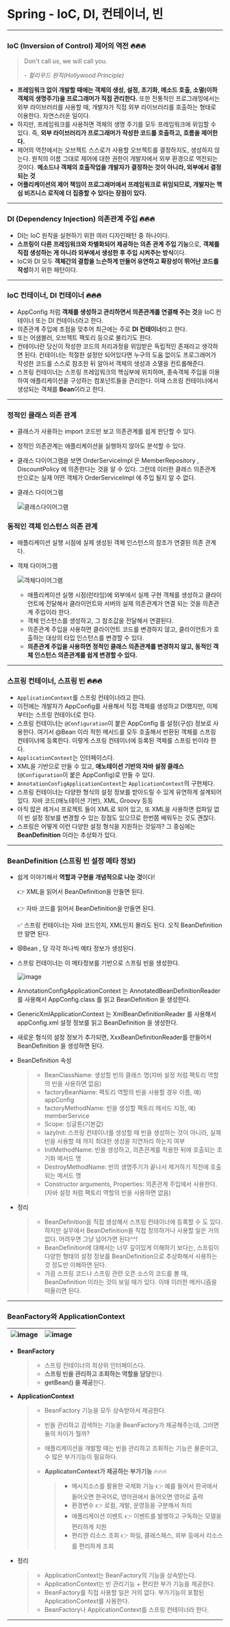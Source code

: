 # Spring - IoC, DI, 컨테이너, 빈

---

### IoC (Inversion of Control) 제어의 역전 🔥🔥🔥

> Don't call us, we will call you.
>
> *- 헐리우드 원칙(Hollywood Principle)*

- **프레임워크 없이 개발할 때에는 객체의 생성, 설정, 초기화, 메소드 호출, 소멸(이하 객체의 생명주기)을 프로그래머가 직접 관리한다.** 또한 전통적인 프로그래밍에서는 외부 라이브러리를 사용할 때, 개발자가 직접 외부 라이브러리를 호출하는 형태로 이용한다. 자연스러운 일이다.
- 하지만, 프레임워크를 사용하면 객체의 생명 주기를 모두 프레임워크에 위임할 수 있다. 즉, **외부 라이브러리가 프로그래머가 작성한 코드를 호출하고, 흐름을 제어한다.** 
- 제어의 역전에서는 오브젝트 스스로가 사용할 오브젝트를 결정하지도, 생성하지 않는다. 원칙의 이름 그대로 제어에 대한 권한이 개발자에서 외부 환경으로 역전되는 것이다. **메소드나 객체의 호출작업을 개발자가 결정하는 것이 아니라, 외부에서 결정되는 것**
- **어플리케이션의 제어 책임이 프로그래머에서 프레임워크로 위임되므로, 개발자는 핵심 비즈니스 로직에 더 집중할 수 있다는 장점이 있다.**

---

### DI (Dependency Injection) 의존관계 주입 🔥🔥🔥

- DI는 IoC 원칙을 실현하기 위한 여러 디자인패턴 중 하나이다. 
- **스프링이 다른 프레임워크와 차별화되어 제공하는 의존 관계 주입 기능**으로, **객체를 직접 생성하는 게 아니라 외부에서 생성한 후 주입 시켜주는 방식**이다.
- IoC와 DI 모두 **객체간의 결합을 느슨하게 만들어 유연하고 확장성이 뛰어난 코드를 작성**하기 위한 패턴이다.

---

### IoC 컨테이너, DI 컨테이너 🔥🔥🔥

- AppConfig 처럼 **객체를 생성하고 관리하면서 의존관계를 연결해 주는 것**을 IoC 컨테이너 또는 DI 컨테이너라고 한다.
- 의존관계 주입에 초점을 맞추어 최근에는 주로 **DI 컨테이너**라고 한다.
- 또는 어샘블러, 오브젝트 팩토리 등으로 불리기도 한다.
- 컨테이너란 당신이 작성한 코드의 처리과정을 위임받은 독립적인 존재라고 생각하면 된다. 컨테이너는 적절한 설정만 되어있다면 누구의 도움 없이도 프로그래머가 작성한 코드를 스스로 참조한 뒤 알아서 객체의 생성과 소멸을 컨트롤해준다.
- 스프링 컨테이너는 스프링 프레임워크의 핵심부에 위치하며, 종속객체 주입을 이용하여 애플리케이션을 구성하는 컴포넌트들을 관리한다. 이때 스프링 컨테이너에서 생성되는 객체를 **Bean**이라고 한다.

---

### 정적인 클래스 의존 관계

- 클래스가 사용하는 import 코드만 보고 의존관계를 쉽게 판단할 수 있다. 

- 정적인 의존관계는 애플리케이션을 실행하지 않아도 분석할 수 있다. 

- 클래스 다이어그램을 보면 OrderServiceImpl 은 MemberRepository , DiscountPolicy 에 의존한다는 것을 알 수 있다. 그런데 이러한 클래스 의존관계 만으로는 실제 어떤 객체가 OrderServiceImpl 에 주입 될지 알 수 없다.

- 클래스 다이어그램

  ![클래스다이어그램](https://user-images.githubusercontent.com/122634701/215305187-dfcce987-be48-48b8-9343-fd7643fdc94e.png)

### 동적인 객체 인스턴스 의존 관계
- 애플리케이션 실행 시점에 실제 생성된 객체 인스턴스의 참조가 연결된 의존 관계다.

- 객체 다이어그램

  ![객체다이어그램](https://user-images.githubusercontent.com/122634701/215305238-32c457d3-32f6-417a-ad5d-e6de72fc725d.png)

  - 애플리케이션 실행 시점(런타임)에 외부에서 실제 구현 객체를 생성하고 클라이언트에 전달해서 클라이언트와 서버의 실제 의존관계가 연결 되는 것을 의존관계 주입이라 한다.
  - 객체 인스턴스를 생성하고, 그 참조값을 전달해서 연결된다.
  - 의존관계 주입을 사용하면 클라이언트 코드를 변경하지 않고, 클라이언트가 호출하는 대상의 타입 인스턴스를 변경할 수 있다.
  - **의존관계 주입을 사용하면 정적인 클래스 의존관계를 변경하지 않고, 동적인 객체 인스턴스 의존관계를 쉽게 변경할 수 있다.**

---

### 스프링 컨테이너, 스프링 빈 🔥🔥🔥

- `ApplicationContext`를 스프링 컨테이너라고 한다.
- 이전에는 개발자가 AppConfig를 사용해서 직접 객체를 생성하고 DI했지만, 이제부터는 스프링 컨테이너로 한다.
- 스프링 컨테이너는 `@Configuration`이 붙은 AppConfig 를 설정(구성) 정보로 사용한다. 여기서 @Bean
  이라 적힌 메서드를 모두 호출해서 반환된 객체를 스프링 컨테이너에 등록한다. 이렇게 스프링 컨테이너에
  등록된 객체를 스프링 빈이라 한다.
- `ApplicationContext`는 인터페이스다. 
-  XML을 기반으로 만들 수 있고, **애노테이션 기반의 자바 설정 클래스**(`@Configuration`이 붙은 AppConfig)로 만들 수 있다.
- `AnnotationConfigApplicationContext`는 `ApplicationContext`의 구현체다.
- 스프링 컨테이너는 다양한 형식의 설정 정보를 받아드릴 수 있게 유연하게 설계되어 있다.
  자바 코드(애노테이션 기반), XML, Groovy 등등
- 아직 많은 레거시 프로젝트 들이 XML로 되어 있고, 또 XML을 사용하면 컴파일 없이 빈 설정 정보를 변경할 수 있는 장점도 있으므로 한번쯤 배워두는 것도 괜찮다.
- 스프링은 어떻게 이런 다양한 설정 형식을 지원하는 것일까? 그 중심에는 **BeanDefinition** 이라는
  추상화가 있다.

---

### BeanDefinition (스프링 빈 설정 메타 정보)

- 쉽게 이야기해서 **역할과 구현을 개념적으로 나눈 것**이다!

  👉 XML을 읽어서 BeanDefinition을 만들면 된다.

  👉 자바 코드를 읽어서 BeanDefinition을 만들면 된다.

  ✅ 스프링 컨테이너는 자바 코드인지, XML인지 몰라도 된다. 오직 BeanDefinition만 알면 된다.

- @Bean , <bean> 당 각각 하나씩 메타 정보가 생성된다.

- 스프링 컨테이너는 이 메타정보를 기반으로 스프링 빈을 생성한다.

  ![image](https://user-images.githubusercontent.com/122634701/215320455-8503623d-f765-4bc1-87ed-d557af28ace2.png)

- AnnotationConfigApplicationContext 는 AnnotatedBeanDefinitionReader 를 사용해서 AppConfig.class 를 읽고 BeanDefinition 을 생성한다.

- GenericXmlApplicationContext 는 XmlBeanDefinitionReader 를 사용해서 appConfig.xml 설정 정보를 읽고 BeanDefinition 을 생성한다.

- 새로운 형식의 설정 정보가 추가되면, XxxBeanDefinitionReader를 만들어서 BeanDefinition 을 생성하면 된다.

- BeanDefinition 속성

  > - BeanClassName: 생성할 빈의 클래스 명(자바 설정 처럼 팩토리 역할의 빈을 사용하면 없음)
  > - factoryBeanName: 팩토리 역할의 빈을 사용할 경우 이름, 예) appConfig
  > - factoryMethodName: 빈을 생성할 팩토리 메서드 지정, 예) memberService
  > - Scope: 싱글톤(기본값)
  > - lazyInit: 스프링 컨테이너를 생성할 때 빈을 생성하는 것이 아니라, 실제 빈을 사용할 때 까지 최대한
  >   생성을 지연처리 하는지 여부
  > - InitMethodName: 빈을 생성하고, 의존관계를 적용한 뒤에 호출되는 초기화 메서드 명
  > - DestroyMethodName: 빈의 생명주기가 끝나서 제거하기 직전에 호출되는 메서드 명
  > - Constructor arguments, Properties: 의존관계 주입에서 사용한다. (자바 설정 처럼 팩토리 역할의
  >   빈을 사용하면 없음)

- 정리

  > - BeanDefinition을 직접 생성해서 스프링 컨테이너에 등록할 수 도 있다. 하지만 실무에서
  >   BeanDefinition을 직접 정의하거나 사용할 일은 거의 없다. 어려우면 그냥 넘어가면 된다^^!
  > - BeanDefinition에 대해서는 너무 깊이있게 이해하기 보다는, 스프링이 다양한 형태의 설정 정보를
  >   BeanDefinition으로 추상화해서 사용하는 것 정도만 이해하면 된다.
  > - 가끔 스프링 코드나 스프링 관련 오픈 소스의 코드를 볼 때, BeanDefinition 이라는 것이 보일 때가 있다.
  >   이때 이러한 메커니즘을 떠올리면 된다.

---

### BeanFactory와 ApplicationContext

| ![image](https://user-images.githubusercontent.com/122634701/215316723-120d1a38-2a54-4d27-bd4d-77eb5ab69a6a.png) | ![image](https://user-images.githubusercontent.com/122634701/215316760-c8dc549b-63f1-4d69-8fbb-3cf8353657f4.png) |
| ------------------------------------------------------------ | ------------------------------------------------------------ |

- **BeanFactory**

  > - 스프링 컨테이너의 최상위 인터페이스다.
  > - **스프링 빈을 관리하고 조회하는 역할을 담당**한다.
  > - **getBean() 을 제공**한다.

- **ApplicationContext**

  > - BeanFactory 기능을 모두 상속받아서 제공한다.
  >
  > - 빈을 관리하고 검색하는 기능을 BeanFactory가 제공해주는데, 그러면 둘의 차이가 뭘까?
  >
  > - 애플리케이션을 개발할 때는 빈을 관리하고 조회하는 기능은 물론이고, 수 많은 부가기능이 필요하다.
  >
  > - **ApplicatonContext가 제공하는 부가기능** 🔥🔥🔥
  >
  >   > - 메시지소스를 활용한 국제화 기능
  >   >   👉 예를 들어서 한국에서 들어오면 한국어로, 영어권에서 들어오면 영어로 출력
  >   > - 환경변수
  >   >   👉 로컬, 개발, 운영등을 구분해서 처리
  >   > - 애플리케이션 이벤트
  >   >   👉 이벤트를 발행하고 구독하는 모델을 편리하게 지원
  >   > - 편리한 리소스 조회
  >   >   👉 파일, 클래스패스, 외부 등에서 리소스를 편리하게 조회

- 정리

  > - ApplicationContext는 BeanFactory의 기능을 상속받는다.
  > - ApplicationContext는 빈 관리기능 + 편리한 부가 기능을 제공한다.
  > - BeanFactory를 직접 사용할 일은 거의 없다. 부가기능이 포함된 ApplicationContext를 사용한다.
  > - BeanFactory나 ApplicationContext를 스프링 컨테이너라 한다.

---



